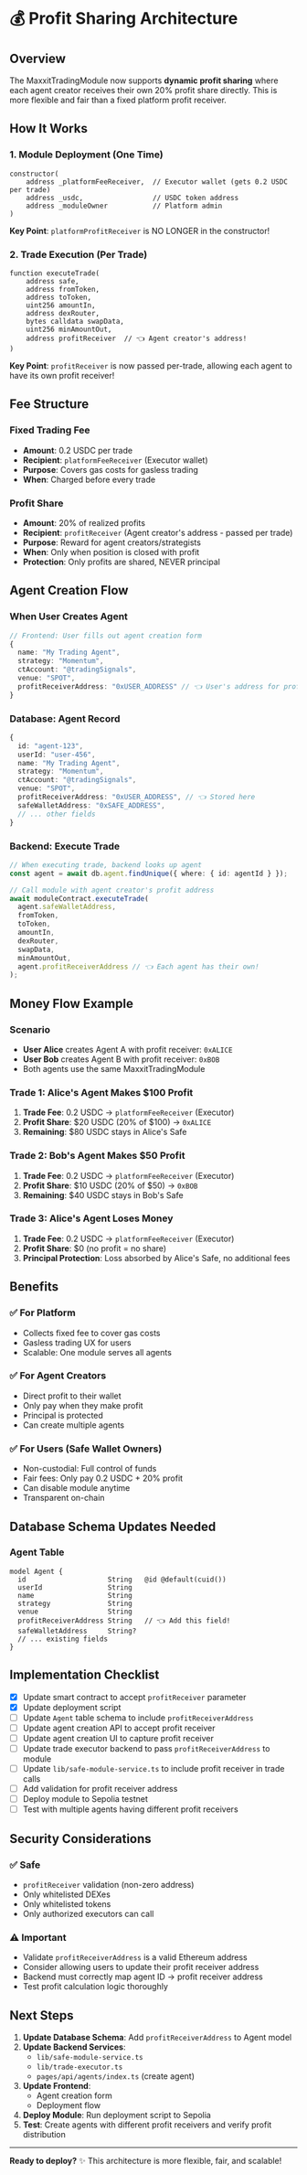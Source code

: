# 💰 Profit Sharing Architecture

## Overview

The MaxxitTradingModule now supports **dynamic profit sharing** where each agent creator receives their own 20% profit share directly. This is more flexible and fair than a fixed platform profit receiver.

## How It Works

### 1. Module Deployment (One Time)
```solidity
constructor(
    address _platformFeeReceiver,  // Executor wallet (gets 0.2 USDC per trade)
    address _usdc,                 // USDC token address
    address _moduleOwner           // Platform admin
)
```

**Key Point**: `platformProfitReceiver` is NO LONGER in the constructor!

### 2. Trade Execution (Per Trade)
```solidity
function executeTrade(
    address safe,
    address fromToken,
    address toToken,
    uint256 amountIn,
    address dexRouter,
    bytes calldata swapData,
    uint256 minAmountOut,
    address profitReceiver  // 👈 Agent creator's address!
)
```

**Key Point**: `profitReceiver` is now passed per-trade, allowing each agent to have its own profit receiver!

## Fee Structure

### Fixed Trading Fee
- **Amount**: 0.2 USDC per trade
- **Recipient**: `platformFeeReceiver` (Executor wallet)
- **Purpose**: Covers gas costs for gasless trading
- **When**: Charged before every trade

### Profit Share
- **Amount**: 20% of realized profits
- **Recipient**: `profitReceiver` (Agent creator's address - passed per trade)
- **Purpose**: Reward for agent creators/strategists
- **When**: Only when position is closed with profit
- **Protection**: Only profits are shared, NEVER principal

## Agent Creation Flow

### When User Creates Agent

```typescript
// Frontend: User fills out agent creation form
{
  name: "My Trading Agent",
  strategy: "Momentum",
  ctAccount: "@tradingSignals",
  venue: "SPOT",
  profitReceiverAddress: "0xUSER_ADDRESS" // 👈 User's address for profit
}
```

### Database: Agent Record
```typescript
{
  id: "agent-123",
  userId: "user-456",
  name: "My Trading Agent",
  strategy: "Momentum",
  ctAccount: "@tradingSignals",
  venue: "SPOT",
  profitReceiverAddress: "0xUSER_ADDRESS", // 👈 Stored here
  safeWalletAddress: "0xSAFE_ADDRESS",
  // ... other fields
}
```

### Backend: Execute Trade
```typescript
// When executing trade, backend looks up agent
const agent = await db.agent.findUnique({ where: { id: agentId } });

// Call module with agent creator's profit address
await moduleContract.executeTrade(
  agent.safeWalletAddress,
  fromToken,
  toToken,
  amountIn,
  dexRouter,
  swapData,
  minAmountOut,
  agent.profitReceiverAddress // 👈 Each agent has their own!
);
```

## Money Flow Example

### Scenario
- **User Alice** creates Agent A with profit receiver: `0xALICE`
- **User Bob** creates Agent B with profit receiver: `0xBOB`
- Both agents use the same MaxxitTradingModule

### Trade 1: Alice's Agent Makes $100 Profit
1. **Trade Fee**: 0.2 USDC → `platformFeeReceiver` (Executor)
2. **Profit Share**: $20 USDC (20% of $100) → `0xALICE`
3. **Remaining**: $80 USDC stays in Alice's Safe

### Trade 2: Bob's Agent Makes $50 Profit
1. **Trade Fee**: 0.2 USDC → `platformFeeReceiver` (Executor)
2. **Profit Share**: $10 USDC (20% of $50) → `0xBOB`
3. **Remaining**: $40 USDC stays in Bob's Safe

### Trade 3: Alice's Agent Loses Money
1. **Trade Fee**: 0.2 USDC → `platformFeeReceiver` (Executor)
2. **Profit Share**: $0 (no profit = no share)
3. **Principal Protection**: Loss absorbed by Alice's Safe, no additional fees

## Benefits

### ✅ For Platform
- Collects fixed fee to cover gas costs
- Gasless trading UX for users
- Scalable: One module serves all agents

### ✅ For Agent Creators
- Direct profit to their wallet
- Only pay when they make profit
- Principal is protected
- Can create multiple agents

### ✅ For Users (Safe Wallet Owners)
- Non-custodial: Full control of funds
- Fair fees: Only pay 0.2 USDC + 20% profit
- Can disable module anytime
- Transparent on-chain

## Database Schema Updates Needed

### Agent Table
```prisma
model Agent {
  id                    String   @id @default(cuid())
  userId                String
  name                  String
  strategy              String
  venue                 String
  profitReceiverAddress String   // 👈 Add this field!
  safeWalletAddress     String?
  // ... existing fields
}
```

## Implementation Checklist

- [x] Update smart contract to accept `profitReceiver` parameter
- [x] Update deployment script
- [ ] Update `Agent` table schema to include `profitReceiverAddress`
- [ ] Update agent creation API to accept profit receiver
- [ ] Update agent creation UI to capture profit receiver
- [ ] Update trade executor backend to pass `profitReceiverAddress` to module
- [ ] Update `lib/safe-module-service.ts` to include profit receiver in trade calls
- [ ] Add validation for profit receiver address
- [ ] Deploy module to Sepolia testnet
- [ ] Test with multiple agents having different profit receivers

## Security Considerations

### ✅ Safe
- `profitReceiver` validation (non-zero address)
- Only whitelisted DEXes
- Only whitelisted tokens
- Only authorized executors can call

### ⚠️ Important
- Validate `profitReceiverAddress` is a valid Ethereum address
- Consider allowing users to update their profit receiver address
- Backend must correctly map agent ID → profit receiver address
- Test profit calculation logic thoroughly

## Next Steps

1. **Update Database Schema**: Add `profitReceiverAddress` to Agent model
2. **Update Backend Services**: 
   - `lib/safe-module-service.ts`
   - `lib/trade-executor.ts`
   - `pages/api/agents/index.ts` (create agent)
3. **Update Frontend**:
   - Agent creation form
   - Deployment flow
4. **Deploy Module**: Run deployment script to Sepolia
5. **Test**: Create agents with different profit receivers and verify profit distribution

---

**Ready to deploy?** ✨ This architecture is more flexible, fair, and scalable!
